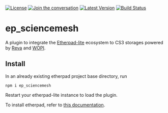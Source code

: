  [![License](https://img.shields.io/badge/License-Apache%202.0-blue.svg)](https://opensource.org/licenses/Apache-2.0)
 [![Join the conversation](https://badges.gitter.im/cs3org/etherpad-gsoc2022.svg)](https://gitter.im/cs3org/etherpad-gsoc2022)
 [![Latest Version](https://img.shields.io/npm/v/ep_sciencemesh)](https://www.npmjs.com/package/ep_sciencemesh)
 [![Build Status](https://github.com/cs3org/ep_sciencemesh/actions/workflows/npm-publish.yml/badge.svg)](https://github.com/cs3org/ep_sciencemesh/actions)

ep_sciencemesh
==============

A plugin to integrate the [Etherpad-lite](https://github.com/ether/etherpad-lite) ecosystem to CS3 storages powered by [Reva](https://github.com/cs3org/reva) and [WOPI](https://github.com/cs3org/wopiserver).

## Install

In an already existing etherpad project base directory, run

    npm i ep_sciencemesh

Restart your etherpad-lite instance to load the plugin.

To install etherpad, refer to [this documentation](https://github.com/ether/etherpad-lite#installation).

